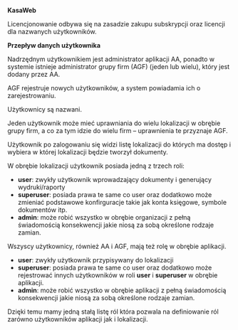 ﻿**KasaWeb** 

Licencjonowanie odbywa się na zasadzie zakupu subskrypcji oraz licencji dla nazwanych użytkowników.

**Przepływ danych użytkownika**

Nadrzędnym użytkownikiem jest administrator aplikacji AA, ponadto w systemie istnieje administrator grupy firm (AGF) (jeden lub wielu), który jest dodany przez AA.

AGF rejestruje nowych użytkowników, a system powiadamia ich o zarejestrowaniu.

Użytkownicy są nazwani. 

Jeden użytkownik może mieć uprawniania do wielu lokalizacji w obrębie grupy firm, a co za tym idzie do wielu firm – uprawnienia te przyznaje AGF.

Użytkownik po zalogowaniu się widzi listę lokalizacji do których ma dostęp i wybiera w której lokalizacji będzie tworzył dokumenty.

W obrębie lokalizacji użytkownik posiada jedną z trzech roli:

- **user**: zwykły użytkownik wprowadzający dokumenty i generujący wydruki/raporty
- **superuser**: posiada prawa te same co user oraz dodatkowo może zmieniać podstawowe konfirguracje takie jak konta księgowe, symbole dokumentów itp.
- **admin**: może robić wszystko w obrębie organizacji z pełną świadomością konsekwencji jakie niosą za sobą określone rodzaje zamian.

Wszyscy użytkownicy, również AA i AGF, mają też rolę w obrębie aplikacji.

- **user**: zwykły użytkownik przypisywany do lokalizacji
- **superuser**: posiada prawa te same co user oraz dodatkowo może rejestrować innych użytkowników w roli **user** i **superuser** w obrębie aplikacji.  
- **admin**: może robić wszystko w obrębie aplikacji z pełną świadomością konsekwencji jakie niosą za sobą określone rodzaje zamian.

Dzięki temu mamy jedną stałą listę ról która pozwala na definiowanie ról zarówno użytkowników aplikacji jak i lokalizacji.
